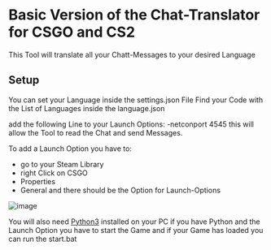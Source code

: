# Basic Version of the Chat-Translator for CSGO and CS2
This Tool will translate all your Chatt-Messages to your desired Language

## Setup
You can set your Language inside the settings.json File
Find your Code with the List of Languages inside the language.json

add the following Line to your Launch Options:
-netconport 4545
this will allow the Tool to read the Chat and send Messages.

To add a Launch Option you have to:
- go to your Steam Library
- right Click on CSGO
- Properties
- General
and there should be the Option for Launch-Options

![image](https://user-images.githubusercontent.com/43956685/230714164-6745cc0b-43e2-437c-bf9a-1785df1a44aa.png)

You will also need [Python3](https://www.python.org/downloads/) installed on your PC
if you have Python and the Launch Option you have to start the Game and if your Game has loaded you can run the start.bat
